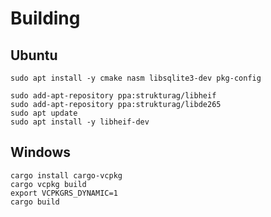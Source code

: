 # Building

## Ubuntu

```
sudo apt install -y cmake nasm libsqlite3-dev pkg-config

sudo add-apt-repository ppa:strukturag/libheif
sudo add-apt-repository ppa:strukturag/libde265
sudo apt update
sudo apt install -y libheif-dev
```

## Windows

```
cargo install cargo-vcpkg
cargo vcpkg build
export VCPKGRS_DYNAMIC=1
cargo build
```
